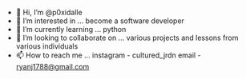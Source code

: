 - 👋 Hi, I’m @p0xidalle
- 👀 I’m interested in ... become a software developer
- 🌱 I’m currently learning ... python
- 💞️ I’m looking to collaborate on ... various projects and lessons from various individuals
- 📫 How to reach me ... instagram - cultured_jrdn
                          email - ryanj1788@gmail.com
                         

<!---
p0xidalle/p0xidalle is a ✨ special ✨ repository because its `README.md` (this file) appears on your GitHub profile.
You can click the Preview link to take a look at your changes.
--->
